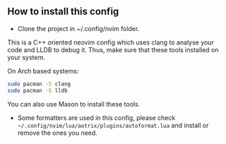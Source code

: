 ## How to install this config
- Clone the project in ~/.config/nvim folder.

This is a C++ oriented neovim config which uses clang to analyse your code and LLDB to debug it. Thus, make sure that these tools installed on your system.

On Arch based systems:
```bash
sudo pacman -S clang
sudo pacman -S lldb
```

You can also use Mason to install these tools.
- Some formatters are used in this config, please check `~/.config/nvim/lua/aotrix/plugins/autoformat.lua` and install or remove the ones you need.
